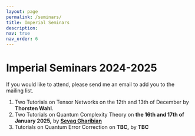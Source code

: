 ```yaml
---
layout: page
permalink: /seminars/
title: Imperial Seminars
description: 
nav: true
nav_order: 6
---
```



# Imperial Seminars 2024-2025
If you would like to attend, please send me an email to add you to the mailing list. 

1. Two Tutorials on Tensor Networks on the 12th and 13th of December by <b>Thorsten Wahl</b>. 
2. Two Tutorials on Quantum Complexity Theory on <b>the 16th and 17th of January 2025,</b> by <b><a href="https://groups.uni-paderborn.de/fg-qi/"> Sevag Gharibian</a></b>
3. Tutorials on Quantum Error Correction on <b> TBC,</b> by <b> TBC</b>
   
